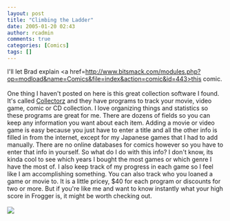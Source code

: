 ```yaml
---
layout: post
title: "Climbing the Ladder"
date: 2005-01-20 02:43
author: rcadmin
comments: true
categories: [Comics]
tags: []
---
```

I'll let Brad explain <a href=http://www.bitsmack.com/modules.php?op=modload&name=Comics&file=index&action=comic&id=443>this comic.</a><br />
<br />
One thing I haven't posted on here is this great collection software I found. It's called <a href=http://www.collectorz.com>Collectorz</a> and they have programs to track your movie, video game, comic or CD collection. I love organizing things and statistics so these programs are great for me. There are dozens of fields so you can keep any information you want about each item. Adding a movie or video game is easy because you just have to enter a title and all the other info is filled in from the internet, except for my Japanese games that I had to add manually. There are no online databases for comics however so you have to enter that info in yourself. So what do I do with this info? I don't know, its kinda cool to see which years I bought the most games or which genre I have the most of. I also keep track of my progress in each game so I feel like I am accomplishing something. You can also track who you loaned a game or movie to. It is a little pricey, $40 for each program or discounts for two or more. But if you're like me and want to know instantly what your high score in Frogger is, it might be worth checking out.<Br><br><!--more--><img src='http://dl.bitsmack.com/comics/20050120.png'   />
